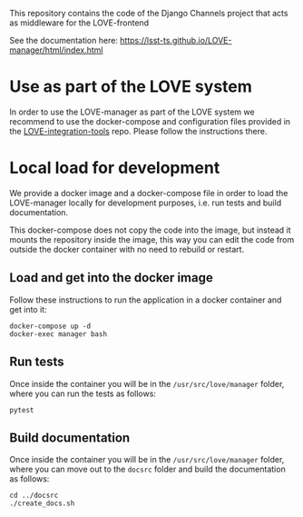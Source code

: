 This repository contains the code of the Django Channels project that acts as middleware for the LOVE-frontend

See the documentation here: https://lsst-ts.github.io/LOVE-manager/html/index.html

# Use as part of the LOVE system
In order to use the LOVE-manager as part of the LOVE system we recommend to use the docker-compose and configuration files provided in the [LOVE-integration-tools](https://github.com/lsst-ts/LOVE-integration-tools) repo. Please follow the instructions there.

# Local load for development
We provide a docker image and a docker-compose file in order to load the LOVE-manager locally for development purposes, i.e. run tests and build documentation.

This docker-compose does not copy the code into the image, but instead it mounts the repository inside the image, this way you can edit the code from outside the docker container with no need to rebuild or restart.

## Load and get into the docker image
Follow these instructions to run the application in a docker container and get into it:

```
docker-compose up -d
docker-exec manager bash
```

## Run tests
Once inside the container you will be in the `/usr/src/love/manager` folder, where you can run the tests as follows:
```
pytest
```

## Build documentation
Once inside the container you will be in the `/usr/src/love/manager` folder, where you can move out to the `docsrc` folder and build the documentation as follows:
```
cd ../docsrc
./create_docs.sh
```
